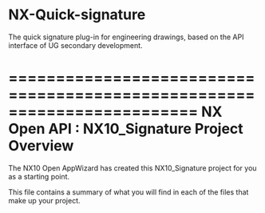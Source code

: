 # NX-Quick-signature
The quick signature plug-in for engineering drawings, based on the API interface of UG secondary development.


========================================================================
    NX Open API : NX10_Signature Project Overview
========================================================================

The NX10 Open AppWizard has created this NX10_Signature project for you as a starting point.

This file contains a summary of what you will find in each of the files that make up your project.
